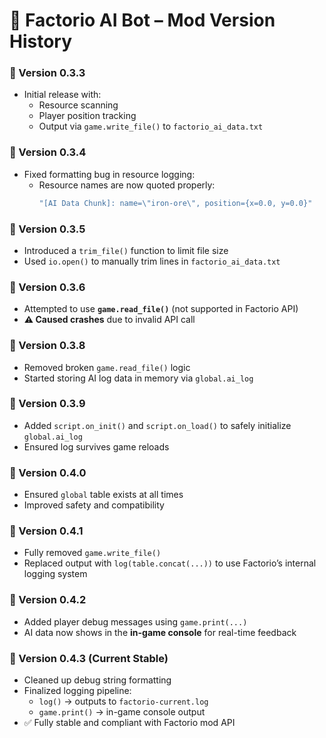 # 📜 Factorio AI Bot – Mod Version History

### 🧩 Version 0.3.3
- Initial release with:
  - Resource scanning
  - Player position tracking
  - Output via `game.write_file()` to `factorio_ai_data.txt`

### 🧩 Version 0.3.4
- Fixed formatting bug in resource logging:
  - Resource names are now quoted properly:
    ```lua
    "[AI Data Chunk]: name=\"iron-ore\", position={x=0.0, y=0.0}"
    ```

### 🧩 Version 0.3.5
- Introduced a `trim_file()` function to limit file size
- Used `io.open()` to manually trim lines in `factorio_ai_data.txt`

### 🧩 Version 0.3.6
- Attempted to use **`game.read_file()`** (not supported in Factorio API)
- **⚠️ Caused crashes** due to invalid API call

### 🧩 Version 0.3.8
- Removed broken `game.read_file()` logic
- Started storing AI log data in memory via `global.ai_log`

### 🧩 Version 0.3.9
- Added `script.on_init()` and `script.on_load()` to safely initialize `global.ai_log`
- Ensured log survives game reloads

### 🧩 Version 0.4.0
- Ensured `global` table exists at all times
- Improved safety and compatibility

### 🧩 Version 0.4.1
- Fully removed `game.write_file()`
- Replaced output with `log(table.concat(...))` to use Factorio’s internal logging system

### 🧩 Version 0.4.2
- Added player debug messages using `game.print(...)`
- AI data now shows in the **in-game console** for real-time feedback

### 🧩 Version 0.4.3 (Current Stable)
- Cleaned up debug string formatting
- Finalized logging pipeline:
  - `log()` → outputs to `factorio-current.log`
  - `game.print()` → in-game console output
- ✅ Fully stable and compliant with Factorio mod API
